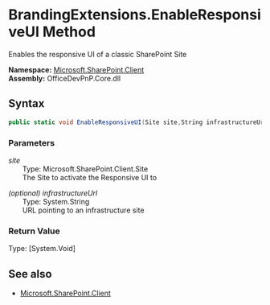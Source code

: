 # BrandingExtensions.EnableResponsiveUI Method  
Enables the responsive UI of a classic SharePoint Site  

**Namespace:** [Microsoft.SharePoint.Client](Microsoft.SharePoint.Client.md)  
**Assembly:** OfficeDevPnP.Core.dll  
## Syntax
```C#
public static void EnableResponsiveUI(Site site,String infrastructureUrl)
```
### Parameters
*site*  
&emsp;&emsp;Type: Microsoft.SharePoint.Client.Site  
&emsp;&emsp;The Site to activate the Responsive UI to  
  
*(optional) infrastructureUrl*  
&emsp;&emsp;Type: System.String  
&emsp;&emsp;URL pointing to an infrastructure site  
  
### Return Value
Type: [System.Void]  

## See also
- [Microsoft.SharePoint.Client](Microsoft.SharePoint.Client.md)
